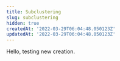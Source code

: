```yaml
---
title: Subclustering
slug: subclustering
hidden: true
createdAt: '2022-03-29T06:04:48.050123Z'
updatedAt: '2022-03-29T06:04:48.050123Z'
---
```


Hello, testing new creation.